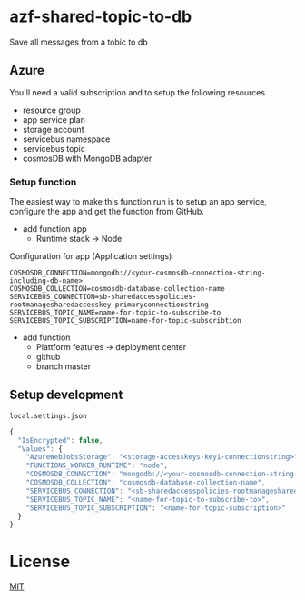 # azf-shared-topic-to-db

Save all messages from a tobic to db

## Azure

You'll need a valid subscription and to setup the following resources

- resource group
- app service plan
- storage account
- servicebus namespace
- servicebus topic
- cosmosDB with MongoDB adapter

### Setup function

The easiest way to make this function run is to setup an app service, configure the app and get the function from GitHub.

- add function app
  - Runtime stack -> Node

Configuration for app (Application settings)
```
COSMOSDB_CONNECTION=mongodb://<your-cosmosdb-connection-string-including-db-name>
COSMOSDB_COLLECTION=cosmosdb-database-collection-name
SERVICEBUS_CONNECTION=sb-sharedaccesspolicies-rootmanagesharedaccesskey-primaryconnectionstring
SERVICEBUS_TOPIC_NAME=name-for-topic-to-subscribe-to
SERVICEBUS_TOPIC_SUBSCRIPTION=name-for-topic-subscribtion
```

- add function
  - Plattform features -> deployment center
  - github
  - branch master

## Setup development

`local.settings.json`

```JavaScript
{
  "IsEncrypted": false,
  "Values": {
    "AzureWebJobsStorage": "<storage-accesskeys-key1-connectionstring>",
    "FUNCTIONS_WORKER_RUNTIME": "node",
    "COSMOSDB_CONNECTION": "mongodb://<your-cosmosdb-connection-string-including-db-name>",
    "COSMOSDB_COLLECTION": "cosmosdb-database-collection-name",
    "SERVICEBUS_CONNECTION": "<sb-sharedaccesspolicies-rootmanagesharedaccesskey-primaryconnectionstring>",
    "SERVICEBUS_TOPIC_NAME": "<name-for-topic-to-subscribe-to>",
    "SERVICEBUS_TOPIC_SUBSCRIPTION": "<name-for-topic-subscription>"
  }
}
```

# License

[MIT](LICENSE)